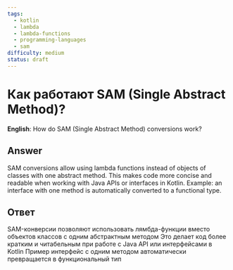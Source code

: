 ```yaml
---
tags:
  - kotlin
  - lambda
  - lambda-functions
  - programming-languages
  - sam
difficulty: medium
status: draft
---
```


# Как работают SAM (Single Abstract Method)?

**English**: How do SAM (Single Abstract Method) conversions work?

## Answer

SAM conversions allow using lambda functions instead of objects of classes with one abstract method. This makes code more concise and readable when working with Java APIs or interfaces in Kotlin. Example: an interface with one method is automatically converted to a functional type.

## Ответ

SAM-конверсии позволяют использовать лямбда-функции вместо объектов классов с одним абстрактным методом Это делает код более кратким и читабельным при работе с Java API или интерфейсами в Kotlin Пример интерфейс с одним методом автоматически превращается в функциональный тип

